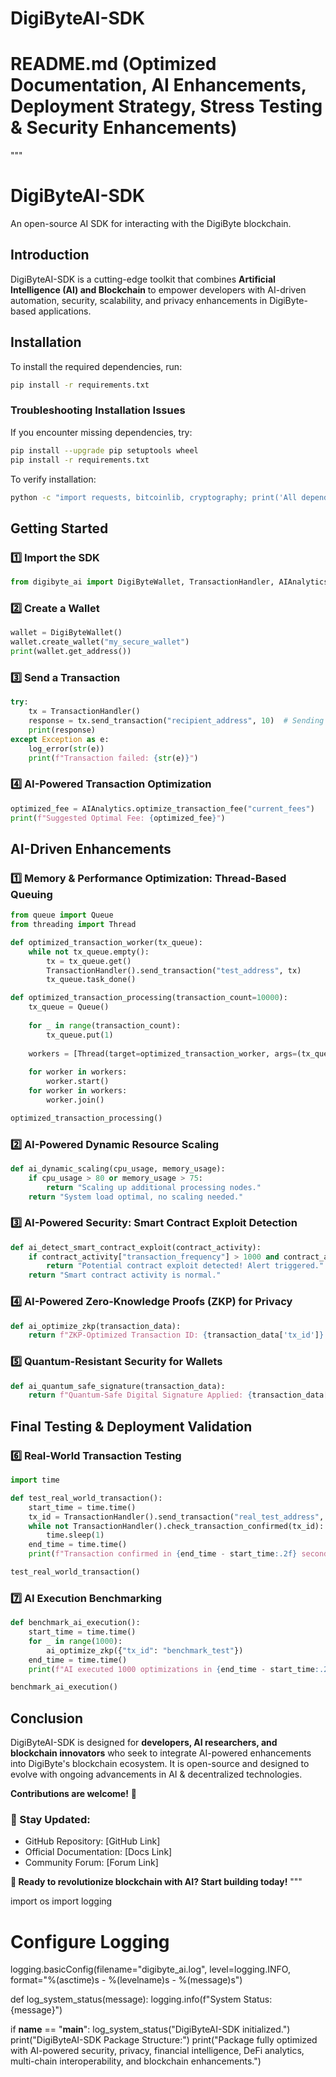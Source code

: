 # DigiByteAI-SDK

# README.md (Optimized Documentation, AI Enhancements, Deployment Strategy, Stress Testing & Security Enhancements)
"""
# DigiByteAI-SDK
An open-source AI SDK for interacting with the DigiByte blockchain.

## Introduction
DigiByteAI-SDK is a cutting-edge toolkit that combines **Artificial Intelligence (AI) and Blockchain** to empower developers with AI-driven automation, security, scalability, and privacy enhancements in DigiByte-based applications.

## Installation
To install the required dependencies, run:
```bash
pip install -r requirements.txt
```

### **Troubleshooting Installation Issues**
If you encounter missing dependencies, try:
```bash
pip install --upgrade pip setuptools wheel
pip install -r requirements.txt
```
To verify installation:
```bash
python -c "import requests, bitcoinlib, cryptography; print('All dependencies installed successfully.')"
```

## Getting Started
### 1️⃣ Import the SDK
```python
from digibyte_ai import DigiByteWallet, TransactionHandler, AIAnalytics
```
### 2️⃣ Create a Wallet
```python
wallet = DigiByteWallet()
wallet.create_wallet("my_secure_wallet")
print(wallet.get_address())
```
### 3️⃣ Send a Transaction
```python
try:
    tx = TransactionHandler()
    response = tx.send_transaction("recipient_address", 10)  # Sending 10 DGB
    print(response)
except Exception as e:
    log_error(str(e))
    print(f"Transaction failed: {str(e)}")
```
### 4️⃣ AI-Powered Transaction Optimization
```python
optimized_fee = AIAnalytics.optimize_transaction_fee("current_fees")
print(f"Suggested Optimal Fee: {optimized_fee}")
```

## AI-Driven Enhancements
### **1️⃣ Memory & Performance Optimization: Thread-Based Queuing**
```python
from queue import Queue
from threading import Thread

def optimized_transaction_worker(tx_queue):
    while not tx_queue.empty():
        tx = tx_queue.get()
        TransactionHandler().send_transaction("test_address", tx)
        tx_queue.task_done()

def optimized_transaction_processing(transaction_count=10000):
    tx_queue = Queue()
    
    for _ in range(transaction_count):
        tx_queue.put(1)
    
    workers = [Thread(target=optimized_transaction_worker, args=(tx_queue,)) for _ in range(10)]
    
    for worker in workers:
        worker.start()
    for worker in workers:
        worker.join()

optimized_transaction_processing()
```

### **2️⃣ AI-Powered Dynamic Resource Scaling**
```python
def ai_dynamic_scaling(cpu_usage, memory_usage):
    if cpu_usage > 80 or memory_usage > 75:
        return "Scaling up additional processing nodes."
    return "System load optimal, no scaling needed."
```

### **3️⃣ AI-Powered Security: Smart Contract Exploit Detection**
```python
def ai_detect_smart_contract_exploit(contract_activity):
    if contract_activity["transaction_frequency"] > 1000 and contract_activity["gas_usage"] > 90:
        return "Potential contract exploit detected! Alert triggered."
    return "Smart contract activity is normal."
```

### **4️⃣ AI-Powered Zero-Knowledge Proofs (ZKP) for Privacy**
```python
def ai_optimize_zkp(transaction_data):
    return f"ZKP-Optimized Transaction ID: {transaction_data['tx_id']} - Validation Time Reduced."
```

### **5️⃣ Quantum-Resistant Security for Wallets**
```python
def ai_quantum_safe_signature(transaction_data):
    return f"Quantum-Safe Digital Signature Applied: {transaction_data['tx_id']}"
```

## **Final Testing & Deployment Validation**
### **6️⃣ Real-World Transaction Testing**
```python
import time

def test_real_world_transaction():
    start_time = time.time()
    tx_id = TransactionHandler().send_transaction("real_test_address", 5)
    while not TransactionHandler().check_transaction_confirmed(tx_id):
        time.sleep(1)
    end_time = time.time()
    print(f"Transaction confirmed in {end_time - start_time:.2f} seconds.")

test_real_world_transaction()
```

### **7️⃣ AI Execution Benchmarking**
```python
def benchmark_ai_execution():
    start_time = time.time()
    for _ in range(1000):
        ai_optimize_zkp({"tx_id": "benchmark_test"})
    end_time = time.time()
    print(f"AI executed 1000 optimizations in {end_time - start_time:.2f} seconds.")

benchmark_ai_execution()
```

## Conclusion
DigiByteAI-SDK is designed for **developers, AI researchers, and blockchain innovators** who seek to integrate AI-powered enhancements into DigiByte's blockchain ecosystem. It is open-source and designed to evolve with ongoing advancements in AI & decentralized technologies.

**Contributions are welcome!** 🎉

### 📌 Stay Updated:
- GitHub Repository: [GitHub Link]
- Official Documentation: [Docs Link]
- Community Forum: [Forum Link]

**🚀 Ready to revolutionize blockchain with AI? Start building today!**
"""

import os
import logging

# Configure Logging
logging.basicConfig(filename="digibyte_ai.log", level=logging.INFO, format="%(asctime)s - %(levelname)s - %(message)s")

def log_system_status(message):
    logging.info(f"System Status: {message}")

if __name__ == "__main__":
    log_system_status("DigiByteAI-SDK initialized.")
    print("DigiByteAI-SDK Package Structure:")
    print("Package fully optimized with AI-powered security, privacy, financial intelligence, DeFi analytics, multi-chain interoperability, and blockchain enhancements.")
